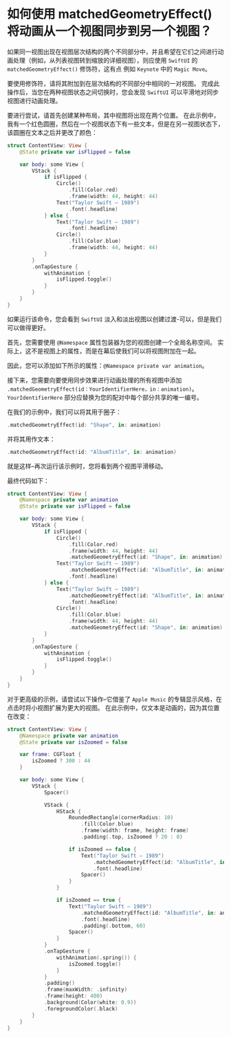 如何使用 matchedGeometryEffect() 将动画从一个视图同步到另一个视图？
===

如果同一视图出现在视图层次结构的两个不同部分中，并且希望在它们之间进行动画处理（例如，从列表视图转到缩放的详细视图），则应使用 `SwiftUI` 的 `matchedGeometryEffect()` 修饰符，这有点 例如 `Keynote` 中的 `Magic Move`。

要使用修饰符，请将其附加到在层次结构的不同部分中相同的一对视图。 完成此操作后，当您在两种视图状态之间切换时，您会发现 `SwiftUI` 可以平滑地对同步视图进行动画处理。

要进行尝试，请首先创建某种布局，其中视图将出现在两个位置。 在此示例中，我有一个红色圆圈，然后在一个视图状态下有一些文本，但是在另一视图状态下，该圆圈在文本之后并更改了颜色：

```swift
struct ContentView: View {
    @State private var isFlipped = false

    var body: some View {
        VStack {
            if isFlipped {
                Circle()
                    .fill(Color.red)
                    .frame(width: 44, height: 44)
                Text("Taylor Swift – 1989")
                    .font(.headline)
            } else {
                Text("Taylor Swift – 1989")
                    .font(.headline)
                Circle()
                    .fill(Color.blue)
                    .frame(width: 44, height: 44)
            }
        }
        .onTapGesture {
            withAnimation {
                isFlipped.toggle()
            }
        }
    }
}
```

如果运行该命令，您会看到 `SwiftUI` 淡入和淡出视图以创建过渡-可以，但是我们可以做得更好。

首先，您需要使用 `@Namespace` 属性包装器为您的视图创建一个全局名称空间。 实际上，这不是视图上的属性，而是在幕后使我们可以将视图附加在一起。

因此，您可以添加如下所示的属性：`@Namespace private var animation`。

接下来，您需要向要使用同步效果进行动画处理的所有视图中添加 `.matchedGeometryEffect(id：YourIdentifierHere，in：animation)`。 `YourIdentifierHere` 部分应替换为您的配对中每个部分共享的唯一编号。

在我们的示例中，我们可以将其用于圈子：

```swift
.matchedGeometryEffect(id: "Shape", in: animation)
```

并将其用作文本：

```swift
.matchedGeometryEffect(id: "AlbumTitle", in: animation)
```

就是这样–再次运行该示例时，您将看到两个视图平滑移动。

最终代码如下：

```swift
struct ContentView: View {
    @Namespace private var animation
    @State private var isFlipped = false

    var body: some View {
        VStack {
            if isFlipped {
                Circle()
                    .fill(Color.red)
                    .frame(width: 44, height: 44)
                    .matchedGeometryEffect(id: "Shape", in: animation)
                Text("Taylor Swift – 1989")
                    .matchedGeometryEffect(id: "AlbumTitle", in: animation)
                    .font(.headline)
            } else {
                Text("Taylor Swift – 1989")
                    .matchedGeometryEffect(id: "AlbumTitle", in: animation)
                    .font(.headline)
                Circle()
                    .fill(Color.blue)
                    .frame(width: 44, height: 44)
                    .matchedGeometryEffect(id: "Shape", in: animation)
            }
        }
        .onTapGesture {
            withAnimation {
                isFlipped.toggle()
            }
        }
    }
}
```

对于更高级的示例，请尝试以下操作–它借鉴了 `Apple Music` 的专辑显示风格，在点击时将小视图扩展为更大的视图。 在此示例中，仅文本是动画的，因为其位置在改变： 

```swift
struct ContentView: View {
    @Namespace private var animation
    @State private var isZoomed = false

    var frame: CGFloat {
        isZoomed ? 300 : 44
    }

    var body: some View {
        VStack {
            Spacer()

            VStack {
                HStack {
                    RoundedRectangle(cornerRadius: 10)
                        .fill(Color.blue)
                        .frame(width: frame, height: frame)
                        .padding(.top, isZoomed ? 20 : 0)

                    if isZoomed == false {
                        Text("Taylor Swift – 1989")
                            .matchedGeometryEffect(id: "AlbumTitle", in: animation)
                            .font(.headline)
                        Spacer()
                    }
                }

                if isZoomed == true {
                    Text("Taylor Swift – 1989")
                        .matchedGeometryEffect(id: "AlbumTitle", in: animation)
                        .font(.headline)
                        .padding(.bottom, 60)
                    Spacer()
                }
            }
            .onTapGesture {
                withAnimation(.spring()) {
                    isZoomed.toggle()
                }
            }
            .padding()
            .frame(maxWidth: .infinity)
            .frame(height: 400)
            .background(Color(white: 0.9))
            .foregroundColor(.black)
        }
    }
}
```